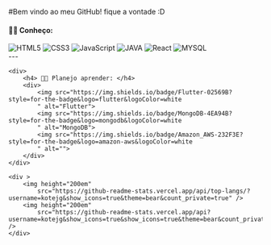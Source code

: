 
#Bem vindo ao meu GitHub! fique a vontade :D   
        <h4> 👩‍💻 Conheço:</h4>
        <div>
            <img src="https://img.shields.io/badge/HTML5-E34F26?style=for-the-badge&logo=html5&logoColor=white
            " alt="HTML5">
            <img src="https://img.shields.io/badge/CSS3-1572B6?style=for-the-badge&logo=css3&logoColor=white
            " alt="CSS3">
            <img src="https://img.shields.io/badge/JavaScript-F7DF1E?style=for-the-badge&logo=javascript&logoColor=black
            " alt="JavaScript">
            <img src="https://img.shields.io/badge/Java-ED8B00?style=for-the-badge&logo=java&logoColor=white
            " alt="JAVA">
            <img src="https://img.shields.io/badge/React-20232A?style=for-the-badge&logo=react&logoColor=61DAFB
            " alt="React">
            <img src="https://img.shields.io/badge/MySQL-00000F?style=for-the-badge&logo=mysql&logoColor=white
            " alt="MYSQL">
        </div>
    ---

    <div>
        <h4> 👩‍💻 Planejo aprender: </h4>
        <div>
            <img src="https://img.shields.io/badge/Flutter-02569B?style=for-the-badge&logo=flutter&logoColor=white
            " alt="Flutter">
            <img src="https://img.shields.io/badge/MongoDB-4EA94B?style=for-the-badge&logo=mongodb&logoColor=white
            " alt="MongoDB">
            <img src="https://img.shields.io/badge/Amazon_AWS-232F3E?style=for-the-badge&logo=amazon-aws&logoColor=white
            " alt="">
        </div>
    </div>

    <div >
        <img height="200em"
            src="https://github-readme-stats.vercel.app/api/top-langs/?username=kotejg&show_icons=true&theme=bear&count_private=true" />
        <img height="200em"
            src="https://github-readme-stats.vercel.app/api?username=kotejg&show_icons=true&show_icons=true&theme=bear&count_private=true" />
    </div>

